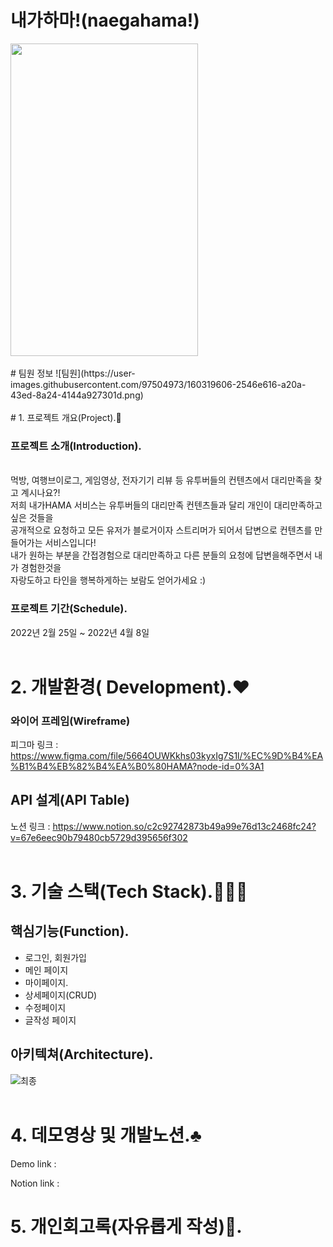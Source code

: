 # 내가하마!(naegahama!)
<img src="https://user-images.githubusercontent.com/97504973/160697352-e59ea41b-cd20-4055-a965-027fc793e4e8.svg" height="500px" width="300px">
<br>
<br>
# 팀원 정보
![팀원](https://user-images.githubusercontent.com/97504973/160319606-2546e616-a20a-43ed-8a24-4144a927301d.png)
<br>
<br>
# 1. 프로젝트 개요(Project).🎵

### 프로젝트 소개(Introduction).
 <br>
먹방, 여행브이로그, 게임영상, 전자기기 리뷰 등 유투버들의 컨텐츠에서 대리만족을 찾고 계시나요?!<br>
저희 내가HAMA 서비스는 유투버들의 대리만족 컨텐츠들과 달리 개인이 대리만족하고싶은 것들을<br>
공개적으로 요청하고 모든 유저가 블로거이자 스트리머가 되어서 답변으로 컨텐츠를 만들어가는 서비스입니다!<br>
내가 원하는 부분을 간접경험으로 대리만족하고 다른 분들의 요청에 답변을해주면서 내가 경험한것을<br>
자랑도하고 타인을 행복하게하는 보람도 얻어가세요 :)

### 프로젝트 기간(Schedule).

2022년 2월 25일 ~ 2022년 4월 8일
<br>
<br>
# 2. 개발환경( Development).❤️

### 와이어 프레임(Wireframe)
피그마 링크 : https://www.figma.com/file/5664OUWKkhs03kyxIg7S1l/%EC%9D%B4%EA%B1%B4%EB%82%B4%EA%B0%80HAMA?node-id=0%3A1

## API 설계(API Table)

노션 링크 : https://www.notion.so/c2c92742873b49a99e76d13c2468fc24?v=67e6eec90b79480cb5729d395656f302
<br>
<br>
# 3. 기술 스택(Tech Stack).🙅🏻‍♂️

## 핵심기능(Function).

- 로그인, 회원가입
- 메인 페이지
- 마이페이지.
- 상세페이지(CRUD)
- 수정페이지
- 글작성 페이지
  
## 아키텍쳐(Architecture).
![최종](https://user-images.githubusercontent.com/97504973/160698040-8326028d-500c-441a-8f16-1469ec71d98f.png)
<br>
<br>
# 4. 데모영상 및 개발노션.♣️

Demo link :

Notion link :


# 5. 개인회고록(자유롭게 작성)💬.
